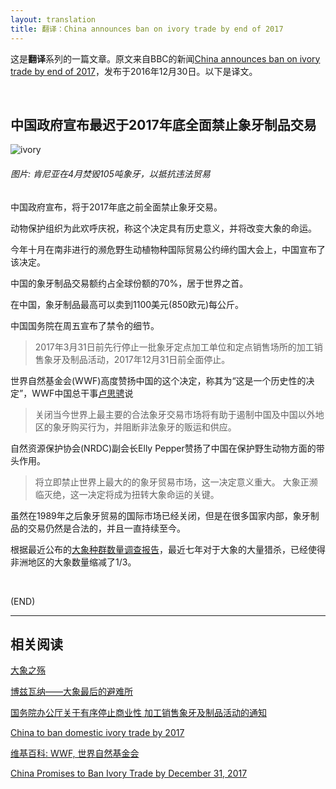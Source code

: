 ```yaml
---
layout: translation
title: 翻译：China announces ban on ivory trade by end of 2017
---
```



这是**翻译**系列的一篇文章。原文来自BBC的新闻[China announces ban on ivory trade by end of 2017](http://www.bbc.com/news/world-asia-china-38470861)，发布于2016年12月30日。以下是译文。

<br/>

##	中国政府宣布最迟于2017年底全面禁止象牙制品交易

<img alt="ivory" src="http://ichef-1.bbci.co.uk/news/660/cpsprodpb/5814/production/_93184522_036625295-1.jpg">

<h6>图片: 肯尼亚在4月焚毁105吨象牙，以抵抗违法贸易</h6>

中国政府宣布，将于2017年底之前全面禁止象牙交易。

动物保护组织为此欢呼庆祝，称这个决定具有历史意义，并将改变大象的命运。

今年十月在南非进行的濒危野生动植物种国际贸易公约缔约国大会上，中国宣布了该决定。

中国的象牙制品交易额约占全球份额的70%，居于世界之首。

在中国，象牙制品最高可以卖到1100美元(850欧元)每公斤。

中国国务院在周五宣布了禁令的细节。
>2017年3月31日前先行停止一批象牙定点加工单位和定点销售场所的加工销售象牙及制品活动，2017年12月31日前全面停止。

世界自然基金会(WWF)高度赞扬中国的这个决定，称其为“这是一个历史性的决定”，WWF中国总干事[卢思骋](http://www.wwfchina.org/pressdetail.php?id=1735)说
>关闭当今世界上最主要的合法象牙交易市场将有助于遏制中国及中国以外地区的象牙购买行为，并阻断非法象牙的贩运和供应。

自然资源保护协会(NRDC)副会长Elly Pepper赞扬了中国在保护野生动物方面的带头作用。
>将立即禁止世界上最大的的象牙贸易市场，这一决定意义重大。
>大象正濒临灭绝，这一决定将成为扭转大象命运的关键。

虽然在1989年之后象牙贸易的国际市场已经关闭，但是在很多国家内部，象牙制品的交易仍然是合法的，并且一直持续至今。

根据最近公布的[大象种群数量调查报告](http://www.greatelephantcensus.com/)，最近七年对于大象的大量猎杀，已经使得非洲地区的大象数量缩减了1/3。

<br/>

(END)

---

##  相关阅读

[大象之殇](http://www.bbc.co.uk/news/resources/idt-6d40b788-af2f-4646-8177-c8db7ce6a881)

[博兹瓦纳——大象最后的避难所](http://www.bbc.co.uk/news/world-africa-37230700)

[国务院办公厅关于有序停止商业性
加工销售象牙及制品活动的通知](http://www.gov.cn/zhengce/content/2016-12/30/content_5155017.htm)

[China to ban domestic ivory trade by 2017](http://wwf.panda.org/wwf_news/?288850/China-to-ban-domestic-ivory-trade-by-2017-in-huge-boost-for-Africas-elephants)

[维基百科: WWF, 世界自然基金会](https://zh.wikipedia.org/zh-hans/%E4%B8%96%E7%95%8C%E8%87%AA%E7%84%B6%E5%9F%BA%E9%87%91%E4%BC%9A)

[China Promises to Ban Ivory Trade by December 31, 2017](https://www.nrdc.org/media/2016/161230)